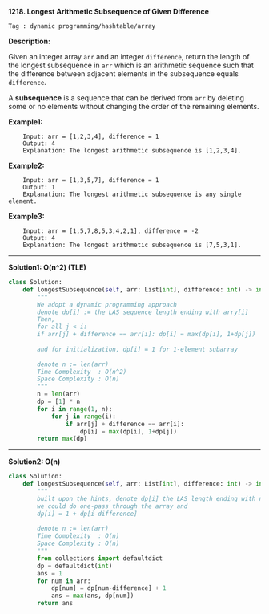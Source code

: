 **1218. Longest Arithmetic Subsequence of Given Difference**

```Tag : dynamic programming/hashtable/array```

**Description:**

Given an integer array ```arr``` and an integer ```difference```, return the length of the longest subsequence in ```arr``` which is an arithmetic sequence such that the difference between adjacent elements in the subsequence equals ```difference```.

A **subsequence** is a sequence that can be derived from ```arr``` by deleting some or no elements without changing the order of the remaining elements.

**Example1:**

        Input: arr = [1,2,3,4], difference = 1
        Output: 4
        Explanation: The longest arithmetic subsequence is [1,2,3,4].

**Example2:**

        Input: arr = [1,3,5,7], difference = 1
        Output: 1
        Explanation: The longest arithmetic subsequence is any single element.

**Example3:**

        Input: arr = [1,5,7,8,5,3,4,2,1], difference = -2
        Output: 4
        Explanation: The longest arithmetic subsequence is [7,5,3,1].

-----------

**Solution1: O(n^2) (TLE)**
```python
class Solution:
    def longestSubsequence(self, arr: List[int], difference: int) -> int:
        """
        We adopt a dynamic programming approach
        denote dp[i] := the LAS sequence length ending with arry[i]
        Then, 
        for all j < i:
        if arr[j] + difference == arr[i]: dp[i] = max(dp[i], 1+dp[j])
        
        and for initialization, dp[i] = 1 for 1-element subarray
        
        denote n := len(arr)
        Time Complexity  : O(n^2)
        Space Complexity : O(n)
        """
        n = len(arr)
        dp = [1] * n
        for i in range(1, n):
            for j in range(i):
                if arr[j] + difference == arr[i]:
                    dp[i] = max(dp[i], 1+dp[j])
        return max(dp)
```

-----------

**Solution2: O(n)**
```python
class Solution:
    def longestSubsequence(self, arr: List[int], difference: int) -> int:
        """
        built upon the hints, denote dp[i] the LAS length ending with number i
        we could do one-pass through the array and
        dp[i] = 1 + dp[i-difference]
        
        denote n := len(arr)
        Time Complexity  : O(n)
        Space Complexity : O(n)
        """
        from collections import defaultdict
        dp = defaultdict(int)
        ans = 1
        for num in arr:
            dp[num] = dp[num-difference] + 1
            ans = max(ans, dp[num])
        return ans
```
